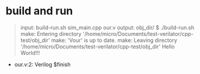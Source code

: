 # build and run
> input: build-run.sh sim_main.cpp our.v
> output: obj_dir/
$ ./build-run.sh
make: Entering directory '/home/micro/Documents/test-verilator/cpp-test/obj_dir'
make: 'Vour' is up to date.
make: Leaving directory '/home/micro/Documents/test-verilator/cpp-test/obj_dir'
Hello World!!!
- our.v:2: Verilog $finish
